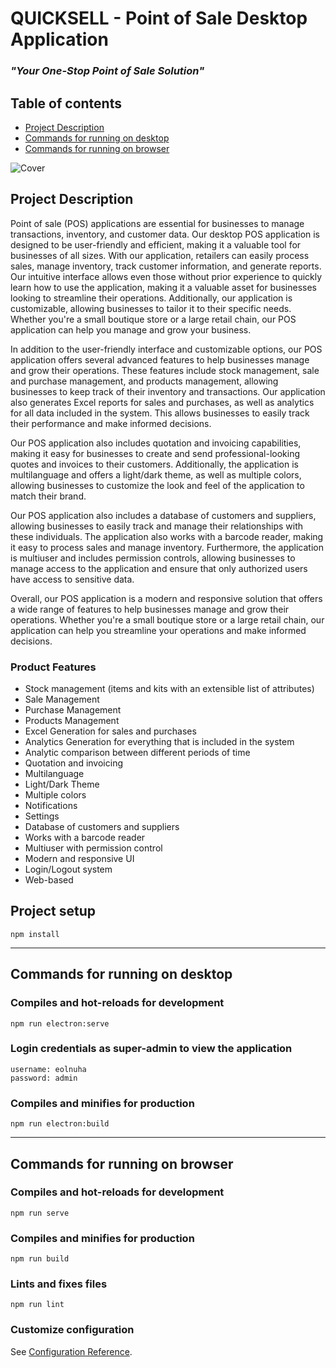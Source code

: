 # **QUICKSELL** - Point of Sale Desktop Application
### *"Your One-Stop Point of Sale Solution"*

## Table of contents
- [Project Description](#project-description)
- [Commands for running on desktop](#commands-for-running-on-desktop)
- [Commands for running on browser](#commands-for-running-on-browser)

![Cover](https://user-images.githubusercontent.com/67550672/206800422-b8c9d33a-d107-4f47-a89c-0e6c674d39a8.png)


## Project Description
Point of sale (POS) applications are essential for businesses to manage transactions, inventory, and customer data. Our desktop POS application is designed to be user-friendly and efficient, making it a valuable tool for businesses of all sizes. With our application, retailers can easily process sales, manage inventory, track customer information, and generate reports. Our intuitive interface allows even those without prior experience to quickly learn how to use the application, making it a valuable asset for businesses looking to streamline their operations. Additionally, our application is customizable, allowing businesses to tailor it to their specific needs. Whether you're a small boutique store or a large retail chain, our POS application can help you manage and grow your business.

In addition to the user-friendly interface and customizable options, our POS application offers several advanced features to help businesses manage and grow their operations. These features include stock management, sale and purchase management, and products management, allowing businesses to keep track of their inventory and transactions. Our application also generates Excel reports for sales and purchases, as well as analytics for all data included in the system. This allows businesses to easily track their performance and make informed decisions.

Our POS application also includes quotation and invoicing capabilities, making it easy for businesses to create and send professional-looking quotes and invoices to their customers. Additionally, the application is multilanguage and offers a light/dark theme, as well as multiple colors, allowing businesses to customize the look and feel of the application to match their brand.

Our POS application also includes a database of customers and suppliers, allowing businesses to easily track and manage their relationships with these individuals. The application also works with a barcode reader, making it easy to process sales and manage inventory. Furthermore, the application is multiuser and includes permission controls, allowing businesses to manage access to the application and ensure that only authorized users have access to sensitive data.

Overall, our POS application is a modern and responsive solution that offers a wide range of features to help businesses manage and grow their operations. Whether you're a small boutique store or a large retail chain, our application can help you streamline your operations and make informed decisions.

### Product Features
- Stock management (items and kits with an extensible list of attributes)
- Sale Management
- Purchase Management
- Products Management
- Excel Generation for sales and purchases
- Analytics Generation for everything that is included in the system
- Analytic comparison between different periods of time
- Quotation and invoicing
- Multilanguage
- Light/Dark Theme
- Multiple colors
- Notifications
- Settings
- Database of customers and suppliers
- Works with a barcode reader
- Multiuser with permission control
- Modern and responsive UI
- Login/Logout system
- Web-based

## Project setup
```
npm install
```
<hr>

## Commands for running on desktop

### Compiles and hot-reloads for development
```
npm run electron:serve
```

### Login credentials as super-admin to view the application
```
username: eolnuha
password: admin
```

### Compiles and minifies for production
```
npm run electron:build
```
<hr>

## Commands for running on browser

### Compiles and hot-reloads for development
```
npm run serve
```

### Compiles and minifies for production
```
npm run build
```

### Lints and fixes files
```
npm run lint
```

### Customize configuration
See [Configuration Reference](https://cli.vuejs.org/config/).
